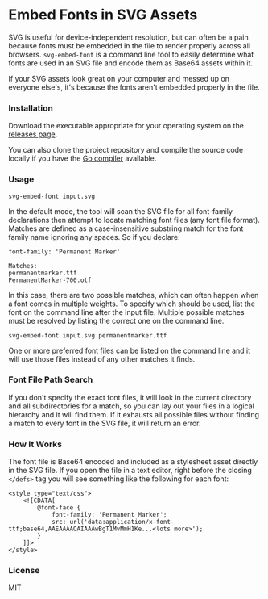 Embed Fonts in SVG Assets
===

SVG is useful for device-independent resolution, but can often be a pain because fonts must be embedded in the file to render properly across all browsers.  `svg-embed-font` is a command line tool to easily determine what fonts are used in an SVG file and encode them as Base64 assets within it.

If your SVG assets look great on your computer and messed up on everyone else's, it's because the fonts aren't embedded properly in the file.

### Installation

Download the executable appropriate for your operating system on the [releases page](https://github.com/BTBurke/svg-embed-font/releases).

You can also clone the project repository and compile the source code locally if you have the [Go compiler](https://golang.org/) available.

### Usage

```
svg-embed-font input.svg
```

In the default mode, the tool will scan the SVG file for all font-family declarations then attempt to locate matching font files (any font file format).  Matches are defined as a case-insensitive substring match for the font family name ignoring any spaces.  So if you declare:

```
font-family: 'Permanent Marker'

Matches:
permanentmarker.ttf
PermanentMarker-700.otf
```

In this case, there are two possible matches, which can often happen when a font comes in multiple weights.  To specify which should be used, list the font on the command line after the input file.  Multiple possible matches must be resolved by listing the correct one on the command line.

```
svg-embed-font input.svg permanentmarker.ttf
```

One or more preferred font files can be listed on the command line and it will use those files instead of any other matches it finds.

### Font File Path Search

If you don't specify the exact font files, it will look in the current directory and all subdirectories for a match, so you can lay out your files in a logical hierarchy and it will find them.  If it exhausts all possible files without finding a match to every font in the SVG file, it will return an error.

### How It Works

The font file is Base64 encoded and included as a stylesheet asset directly in the SVG file.  If you open the file in a text editor, right before the closing `</defs>` tag you will see something like the following for each font:

```
<style type="text/css">
	<![CDATA[
		@font-face {
			font-family: 'Permanent Marker';
			src: url('data:application/x-font-ttf;base64,AAEAAAAOAIAAAwBgT1MvMmH1Ke...<lots more>');
		}
	]]>
</style>
```

### License

MIT
